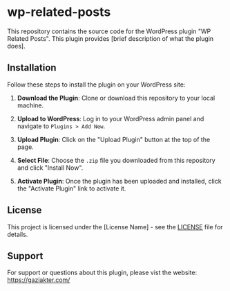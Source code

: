 # wp-related-posts

This repository contains the source code for the WordPress plugin "WP Related Posts". This plugin provides [brief description of what the plugin does].

## Installation

Follow these steps to install the plugin on your WordPress site:

1. **Download the Plugin**: Clone or download this repository to your local machine.

2. **Upload to WordPress**: Log in to your WordPress admin panel and navigate to `Plugins > Add New`.

3. **Upload Plugin**: Click on the "Upload Plugin" button at the top of the page.

4. **Select File**: Choose the `.zip` file you downloaded from this repository and click "Install Now".

5. **Activate Plugin**: Once the plugin has been uploaded and installed, click the "Activate Plugin" link to activate it.


## License

This project is licensed under the [License Name] - see the [LICENSE](LICENSE) file for details.

## Support

For support or questions about this plugin, please vist the website: https://gaziakter.com/


